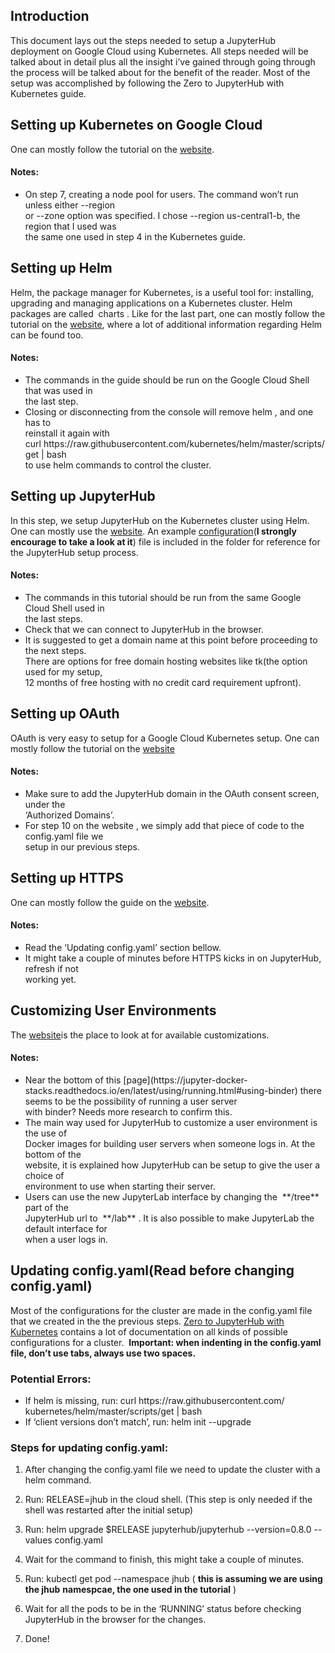 
## Introduction

This document lays out the steps needed to setup a JupyterHub deployment on Google Cloud
using Kubernetes. All steps needed will be talked about in detail plus all the insight i’ve gained
through going through the process will be talked about for the benefit of the reader. Most of the
setup was accomplished by following the ​Zero to JupyterHub with Kubernetes​ guide.

## Setting up Kubernetes on Google Cloud

One can mostly follow the tutorial on the [​website​](https://zero-to-jupyterhub.readthedocs.io/en/latest/google/step-zero-gcp.html).

#### Notes:
<ul>
<li>On step 7, creating a node pool for users. The command won’t run unless either --region <br>
or --zone option was specified. I chose --region us-central1-b, the region that I used was <br>
the same one used in step 4 in the Kubernetes guide.
</ul>

## Setting up Helm

Helm​, the package manager for Kubernetes, is a useful tool for: installing, upgrading and
managing applications on a Kubernetes cluster. Helm packages are called ​ charts ​. Like for the
last part, one can mostly follow the tutorial on the ​[website](https://zero-to-jupyterhub.readthedocs.io/en/latest/setup-helm.html), where a lot of additional information
regarding Helm can be found too.

#### Notes:
<ul>
<li>The commands in the guide should be run on the Google Cloud Shell that was used in <br>
the last step.
<li>Closing or disconnecting from the console will remove helm ​, and one has to <br>
reinstall it again with <br>
curl https:​//​raw​.​githubusercontent​.​com​/​kubernetes​/​helm​/​master​/​scripts​/​get ​|​ bash <br>
to use helm commands to control the cluster.
</ul>

## Setting up JupyterHub

In this step, we setup JupyterHub on the Kubernetes cluster using Helm. One can mostly use
the ​[website](https://zero-to-jupyterhub.readthedocs.io/en/latest/setup-jupyterhub.html#setup-jupyterhub)​.
An example [configuration](config-template.yaml)(**I strongly encourage to take a look at it**) file is
included in the folder for reference for the JupyterHub setup process.
#### Notes:
<ul>
<li>The commands in this tutorial should be run from the same Google Cloud Shell used in <br>
the last steps.
<li>Check that we can connect to JupyterHub in the browser.
<li>It is suggested to get a domain name at this point before proceeding to the next steps. <br>
There are options for free domain hosting websites like ​tk​(the option used for my setup, <br>
12 months of free hosting with no credit card requirement upfront).
</ul>

## Setting up OAuth

OAuth is very easy to setup for a Google Cloud Kubernetes setup. One can mostly follow the
tutorial on the ​[website](https://zero-to-jupyterhub.readthedocs.io/en/latest/authentication.html#google-oauth)
#### Notes:
<ul>
<li>Make sure to add the JupyterHub domain in the OAuth consent screen, under the <br>
‘Authorized Domains’.
<li>For step 10 on the website ​, we simply add that piece of code to the config.yaml file we <br>
setup in our previous steps.
</ul>

## Setting up HTTPS

One can mostly follow the guide on the ​[website](https://zero-to-jupyterhub.readthedocs.io/en/latest/security.html)​.
#### Notes:
<ul>
<li>Read the ‘Updating config.yaml’ section bellow.
<li>It might take a couple of minutes before HTTPS kicks in on JupyterHub, refresh if not <br>
working yet.
</ul>

## Customizing User Environments

The ​[website](https://zero-to-jupyterhub.readthedocs.io/en/latest/user-environment.html)​ is the place to look at for available customizations.
#### Notes:
<ul>
<li>Near the bottom of this [page](https://jupyter-docker-stacks.readthedocs.io/en/latest/using/running.html#using-binder) there seems to be the possibility of running a user server <br>
with binder? Needs more research to confirm this.
<li>The main way used for JupyterHub to customize a user environment is the use of <br>
Docker images for building user servers when someone logs in. At the bottom of the <br>
website, it is explained how JupyterHub can be setup to give the user a choice of <br>
environment to use when starting their server.
<li>Users can use the new JupyterLab interface by changing the ​ **/tree** ​ part of the <br>
JupyterHub url to ​ **/lab** ​. It is also possible to make JupyterLab the default interface for <br>
when a user logs in.
</ul>

## Updating config.yaml(Read before changing config.yaml)

Most of the configurations for the cluster are made in the config.yaml file that we created in the
the previous steps. ​[Zero to JupyterHub with Kubernetes​](https://zero-to-jupyterhub.readthedocs.io/en/latest/index.html) contains a lot of documentation on all
kinds of possible configurations for a cluster. ​ **Important: when indenting in the config.yaml
file, don’t use tabs, always use two spaces.**

### Potential Errors:
<ul>
<li>If helm is missing, run:
curl https:​//​raw​.​githubusercontent​.​com​/​kubernetes​/​helm​/​master​/​scripts​/​get ​|​ bash
<li>If ‘client versions don’t match’, run: helm init --upgrade
</ul>

### Steps for updating config.yaml:

1. After changing the config.yaml file we need to update the cluster with a helm command.
2. Run: RELEASE=jhub in the cloud shell. (This step is only needed if the shell was
    restarted after the initial setup)
3. Run: helm upgrade $RELEASE jupyterhub/jupyterhub --version=0.8.0 --values
    config.yaml
4. Wait for the command to finish, this might take a couple of minutes.

5. Run: kubectl get pod --namespace jhub (​ **this is assuming we are using the jhub**
    **namespcae, the one used in the tutorial** ​)
6. Wait for all the pods to be in the ‘RUNNING’ status before checking JupyterHub in the
    browser for the changes.
7. Done!
